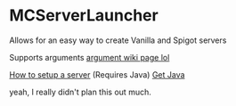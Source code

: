 # MCServerLauncher

Allows for an easy way to create Vanilla and Spigot servers

Supports arguments [argument wiki page lol](https://youtu.be/STl3eifhkm4?t=10)

[How to setup a server](https://github.com/CakeKing64/MCServerLauncher/wiki/Starting-a-server) (Requires Java) [Get Java](https://java.com/en/download/manual.jsp)

yeah, I really didn't plan this out much.

